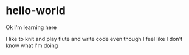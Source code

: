 # hello-world
Ok I'm learning here

I like to knit and play flute and write code even though I feel like I don't know what I'm doing 
